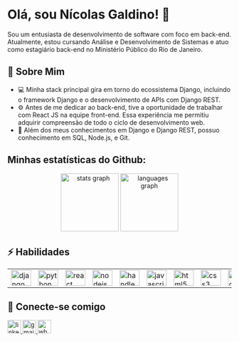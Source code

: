 # Olá, sou Nícolas Galdino! 👋

Sou um entusiasta de desenvolvimento de software com foco em back-end. Atualmente, estou cursando Análise e Desenvolvimento de Sistemas e atuo como estagiário back-end no Ministério Público do Rio de Janeiro.

## 🚀 Sobre Mim

- 💻 Minha stack principal gira em torno do ecossistema Django, incluindo o framework Django e o desenvolvimento de APIs com Django REST.
- ⚙️ Antes de me dedicar ao back-end, tive a oportunidade de trabalhar com React JS na equipe front-end. Essa experiência me permitiu adquirir compreensão de todo o ciclo de desenvolvimento web.
- 👯 Além dos meus conhecimentos em Django e Django REST, possuo conhecimento em SQL, Node.js, e Git.

##

## Minhas estatísticas do Github:

<div align="center">
  <img src="https://github-readme-stats.vercel.app/api?hide_title=true&hide_rank=false&show_icons=true&include_all_commits=true&count_private=true&disable_animations=false&theme=monokai&locale=en&hide_border=true&username=nicolasgaldino" height="130" alt="stats graph"  />
  <img src="https://github-readme-stats.vercel.app/api/top-langs?locale=en&hide_title=true&layout=compact&card_width=320&langs_count=10&theme=monokai&hide_border=true&username=nicolasgaldino" height="130" alt="languages graph"  />
</div>

###

## ⚡ Habilidades

  <table>
    <tr>
      <td>
        <img src="https://cdn.jsdelivr.net/gh/devicons/devicon/icons/django/django-plain.svg" height="35" width="45" alt="django logo"  />
      </td>
      <td>
        <img src="https://cdn.jsdelivr.net/gh/devicons/devicon/icons/python/python-original.svg" height="35" width="45" alt="python logo"  />
      </td>
      <td>
         <img src="https://cdn.jsdelivr.net/gh/devicons/devicon/icons/react/react-original.svg" height="35" width="45" alt="react logo"  />
      </td>
      <td>
         <img src="https://cdn.jsdelivr.net/gh/devicons/devicon/icons/nodejs/nodejs-original.svg" height="35" width="45" alt="nodejs logo"  />
      </td>
      <td>
         <img src="https://cdn.jsdelivr.net/gh/devicons/devicon/icons/handlebars/handlebars-original.svg" height="35" width="45" alt="handlebars logo"  />
      </td>
      <td>
         <img src="https://cdn.jsdelivr.net/gh/devicons/devicon/icons/javascript/javascript-original.svg" height="35" width="45" alt="javascript logo"  />
      </td>
      <td>
         <img src="https://cdn.jsdelivr.net/gh/devicons/devicon/icons/html5/html5-original.svg" height="35" width="45" alt="html5 logo"  />
      </td>
      <td>
         <img src="https://cdn.jsdelivr.net/gh/devicons/devicon/icons/css3/css3-original.svg" height="35" width="45" alt="css3 logo"  />
      </td>
      <td>
         <img src="https://cdn.jsdelivr.net/gh/devicons/devicon/icons/bootstrap/bootstrap-original.svg"  height="35" width="45" alt="bootstrap logo"  />
      </td>
      <td>
         <img src="https://cdn.jsdelivr.net/gh/devicons/devicon/icons/git/git-original.svg" height="35" width="45" alt="git logo"  />
      </td>
    </tr>
  </table>

###

## 🤝 Conecte-se comigo

<div align="left">
  <a href="https://www.linkedin.com/in/nícolas-galdino-esmael-8370ab199" target="_blank">
    <img src="https://img.shields.io/static/v1?message=LinkedIn&logo=linkedin&label=&color=0077B5&logoColor=white&labelColor=&style=flat" height="30" alt="linkedin logo"  />
  </a>
  <a href="mailto:nicolasesmael1998@gmail.com" target="_blank">
    <img src="https://img.shields.io/static/v1?message=Gmail&logo=gmail&label=&color=D14836&logoColor=white&labelColor=&style=flat" height="30" alt="gmail logo"  />
  </a>
  <a href="https://api.whatsapp.com/send?phone=5521974903005" target="_blank">
    <img src="https://img.shields.io/static/v1?message=Whatsapp&logo=whatsapp&label=&color=25D366&logoColor=white&labelColor=&style=flat" height="30" alt="whatsapp logo"  />
  </a>
</div>
